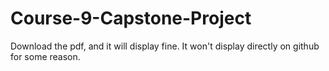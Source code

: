# Course-9-Capstone-Project

Download the pdf, and it will display fine.  It won't display directly on github for some reason.
